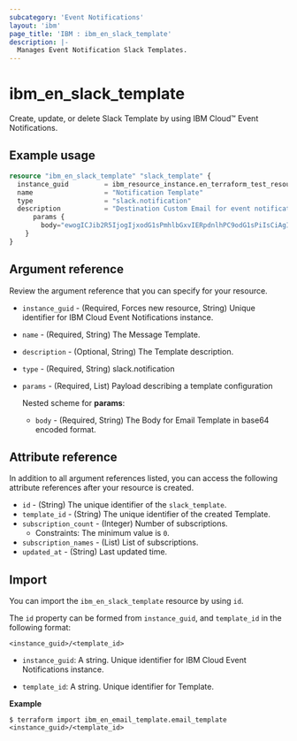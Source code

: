 ```yaml
---
subcategory: 'Event Notifications'
layout: 'ibm'
page_title: 'IBM : ibm_en_slack_template'
description: |-
  Manages Event Notification Slack Templates.
---
```


# ibm_en_slack_template

Create, update, or delete Slack Template by using IBM Cloud™ Event Notifications.

## Example usage

```terraform
resource "ibm_en_slack_template" "slack_template" {
  instance_guid         = ibm_resource_instance.en_terraform_test_resource.guid
  name                  = "Notification Template"
  type                  = "slack.notification"
  description           = "Destination Custom Email for event notification"
      params {
        body="ewogICJib2R5IjogIjxodG1sPmhlbGxvIERpdnlhPC9odG1sPiIsCiAgInN1YmplY3QiOiAiSGkgdGhpcyBpcyBpbnZpdGF0aW9uIGZvciBpbnZpdGF0aW9uIG1lc3NhZ2UiCn0="
    }
}
```         

## Argument reference

Review the argument reference that you can specify for your resource.

- `instance_guid` - (Required, Forces new resource, String) Unique identifier for IBM Cloud Event Notifications instance.

- `name` - (Required, String) The Message Template.

- `description` - (Optional, String) The Template description.

- `type` - (Required, String) slack.notification

- `params` - (Required, List) Payload describing a template configuration

  Nested scheme for **params**:

  - `body` - (Required, String) The Body for Email Template in base64 encoded format.

## Attribute reference

In addition to all argument references listed, you can access the following attribute references after your resource is created.

- `id` - (String) The unique identifier of the `slack_template`.
- `template_id` - (String) The unique identifier of the created Template.
- `subscription_count` - (Integer) Number of subscriptions.
  - Constraints: The minimum value is `0`.
- `subscription_names` - (List) List of subscriptions.
- `updated_at` - (String) Last updated time.

## Import

You can import the `ibm_en_slack_template` resource by using `id`.

The `id` property can be formed from `instance_guid`, and `template_id` in the following format:

```
<instance_guid>/<template_id>
```

- `instance_guid`: A string. Unique identifier for IBM Cloud Event Notifications instance.

- `template_id`: A string. Unique identifier for Template.

**Example**

```
$ terraform import ibm_en_email_template.email_template <instance_guid>/<template_id>
```
